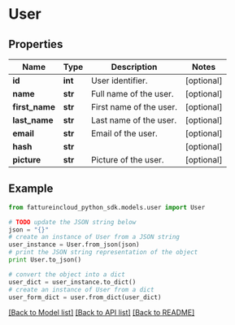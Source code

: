 # User



## Properties
Name | Type | Description | Notes
------------ | ------------- | ------------- | -------------
**id** | **int** | User identifier. | [optional] 
**name** | **str** | Full name of the user. | [optional] 
**first_name** | **str** | First name of the user. | [optional] 
**last_name** | **str** | Last name of the user. | [optional] 
**email** | **str** | Email of the user. | [optional] 
**hash** | **str** |  | [optional] 
**picture** | **str** | Picture of the user. | [optional] 

## Example

```python
from fattureincloud_python_sdk.models.user import User

# TODO update the JSON string below
json = "{}"
# create an instance of User from a JSON string
user_instance = User.from_json(json)
# print the JSON string representation of the object
print User.to_json()

# convert the object into a dict
user_dict = user_instance.to_dict()
# create an instance of User from a dict
user_form_dict = user.from_dict(user_dict)
```
[[Back to Model list]](../README.md#documentation-for-models) [[Back to API list]](../README.md#documentation-for-api-endpoints) [[Back to README]](../README.md)


